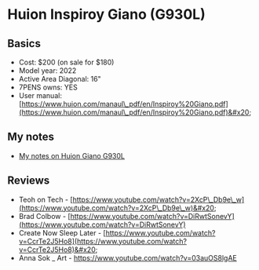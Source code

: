 # Huion Inspiroy Giano (G930L)

## Basics

* Cost: $200 (on sale for $180)
* Model year: 2022
* Active Area Diagonal: 16"
* 7PENS owns: YES&#x20;
* User manual: [https://www.huion.com/manaul\_pdf/en/Inspiroy%20Giano.pdf](https://www.huion.com/manaul\_pdf/en/Inspiroy%20Giano.pdf)&#x20;

## My notes

* [My notes on Huion Giano G930L](../../7p-notes/7p-notes-huion/7p-notes-huion-giano-g930l.md)  &#x20;

## Reviews

* Teoh on Tech - [https://www.youtube.com/watch?v=2XcP\_Db9e\_w](https://www.youtube.com/watch?v=2XcP\_Db9e\_w)&#x20;
* Brad Colbow - [https://www.youtube.com/watch?v=DiRwtSonevY](https://www.youtube.com/watch?v=DiRwtSonevY)  &#x20;
* Create Now Sleep Later - [https://www.youtube.com/watch?v=CcrTe2J5Ho8](https://www.youtube.com/watch?v=CcrTe2J5Ho8)&#x20;
* Anna Sok \_ Art - [https://www.youtube.com/watch?v=03auOS8lgAE  ](https://www.youtube.com/watch?v=03auOS8lgAE)
